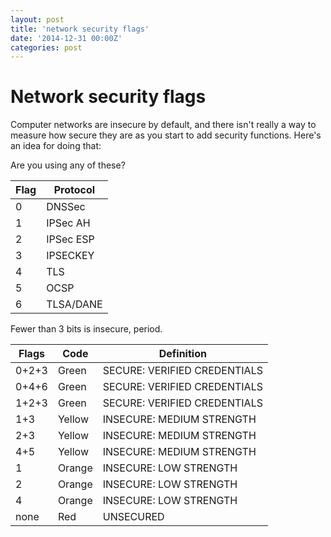 ```yaml
---
layout: post
title: 'network security flags'
date: '2014-12-31 00:00Z'
categories: post
---
```

# Network security flags
Computer networks are insecure by default, and there isn't really a way to measure how secure they are as you start to add security functions.  Here's an idea for doing that:

Are you using any of these?

| Flag | Protocol|
|---|---|
|0|DNSSec|
|1|IPSec AH|
|2|IPSec ESP|
|3|IPSECKEY|
|4|TLS|
|5|OCSP|
|6|TLSA/DANE|

Fewer than 3 bits is insecure, period.

|Flags|Code|Definition|
|---|---|---|
|0+2+3|Green|SECURE: VERIFIED CREDENTIALS|
|0+4+6|Green|SECURE: VERIFIED CREDENTIALS|
|1+2+3|Green|SECURE: VERIFIED CREDENTIALS|
|1+3|Yellow|INSECURE: MEDIUM STRENGTH|
|2+3|Yellow|INSECURE: MEDIUM STRENGTH|
|4+5|Yellow|INSECURE: MEDIUM STRENGTH|
|1|Orange|INSECURE: LOW STRENGTH|
|2|Orange|INSECURE: LOW STRENGTH|
|4|Orange|INSECURE: LOW STRENGTH|
|none|Red|UNSECURED|
